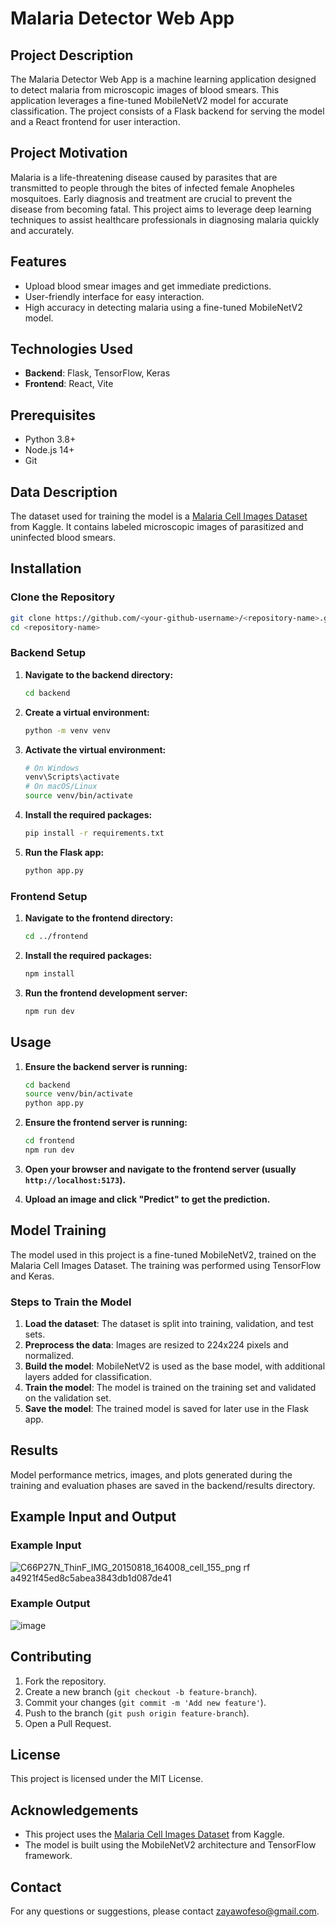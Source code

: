 # Malaria Detector Web App

## Project Description
The Malaria Detector Web App is a machine learning application designed to detect malaria from microscopic images of blood smears. This application leverages a fine-tuned MobileNetV2 model for accurate classification. The project consists of a Flask backend for serving the model and a React frontend for user interaction.

## Project Motivation
Malaria is a life-threatening disease caused by parasites that are transmitted to people through the bites of infected female Anopheles mosquitoes. Early diagnosis and treatment are crucial to prevent the disease from becoming fatal. This project aims to leverage deep learning techniques to assist healthcare professionals in diagnosing malaria quickly and accurately.

## Features
- Upload blood smear images and get immediate predictions.
- User-friendly interface for easy interaction.
- High accuracy in detecting malaria using a fine-tuned MobileNetV2 model.

## Technologies Used
- **Backend**: Flask, TensorFlow, Keras
- **Frontend**: React, Vite

## Prerequisites
- Python 3.8+
- Node.js 14+
- Git

## Data Description
The dataset used for training the model is a [Malaria Cell Images Dataset](https://www.kaggle.com/datasets/sayeemmohammed/malaria-detection) from Kaggle. It contains labeled microscopic images of parasitized and uninfected blood smears.

## Installation

### Clone the Repository
```bash
git clone https://github.com/<your-github-username>/<repository-name>.git
cd <repository-name>
```

### Backend Setup

1. **Navigate to the backend directory:**
   ```bash
   cd backend
   ```

2. **Create a virtual environment:**
   ```bash
   python -m venv venv
   ```

3. **Activate the virtual environment:**
   ```bash
   # On Windows
   venv\Scripts\activate
   # On macOS/Linux
   source venv/bin/activate
   ```

4. **Install the required packages:**
   ```bash
   pip install -r requirements.txt
   ```

5. **Run the Flask app:**
   ```bash
   python app.py
   ```

### Frontend Setup

1. **Navigate to the frontend directory:**
   ```bash
   cd ../frontend
   ```

2. **Install the required packages:**
   ```bash
   npm install
   ```

3. **Run the frontend development server:**
   ```bash
   npm run dev
   ```

## Usage
1. **Ensure the backend server is running:**
   ```bash
   cd backend
   source venv/bin/activate
   python app.py
   ```

2. **Ensure the frontend server is running:**
   ```bash
   cd frontend
   npm run dev
   ```

3. **Open your browser and navigate to the frontend server (usually `http://localhost:5173`).**

4. **Upload an image and click "Predict" to get the prediction.**

## Model Training
The model used in this project is a fine-tuned MobileNetV2, trained on the Malaria Cell Images Dataset. The training was performed using TensorFlow and Keras.

### Steps to Train the Model
1. **Load the dataset**: The dataset is split into training, validation, and test sets.
2. **Preprocess the data**: Images are resized to 224x224 pixels and normalized.
3. **Build the model**: MobileNetV2 is used as the base model, with additional layers added for classification.
4. **Train the model**: The model is trained on the training set and validated on the validation set.
5. **Save the model**: The trained model is saved for later use in the Flask app.

## Results
Model performance metrics, images, and plots generated during the training and evaluation phases are saved in the backend/results directory.

## Example Input and Output
### Example Input
![C66P27N_ThinF_IMG_20150818_164008_cell_155_png rf a4921f45ed8c5abea3843db1d087de41](https://github.com/ebunoluwazaynab/Malaria-Detector-App/assets/64692340/4ec8452e-bc4e-41c9-8cca-a47fd13628a3)


### Example Output
![image](https://github.com/ebunoluwazaynab/Malaria-Detector-App/assets/64692340/ea49404e-5a8c-4646-b20a-27205993b727)


## Contributing
1. Fork the repository.
2. Create a new branch (`git checkout -b feature-branch`).
3. Commit your changes (`git commit -m 'Add new feature'`).
4. Push to the branch (`git push origin feature-branch`).
5. Open a Pull Request.

## License
This project is licensed under the MIT License.

## Acknowledgements
- This project uses the [Malaria Cell Images Dataset](https://www.kaggle.com/datasets/sayeemmohammed/malaria-detection) from Kaggle.
- The model is built using the MobileNetV2 architecture and TensorFlow framework.

## Contact
For any questions or suggestions, please contact zayawofeso@gmail.com.
